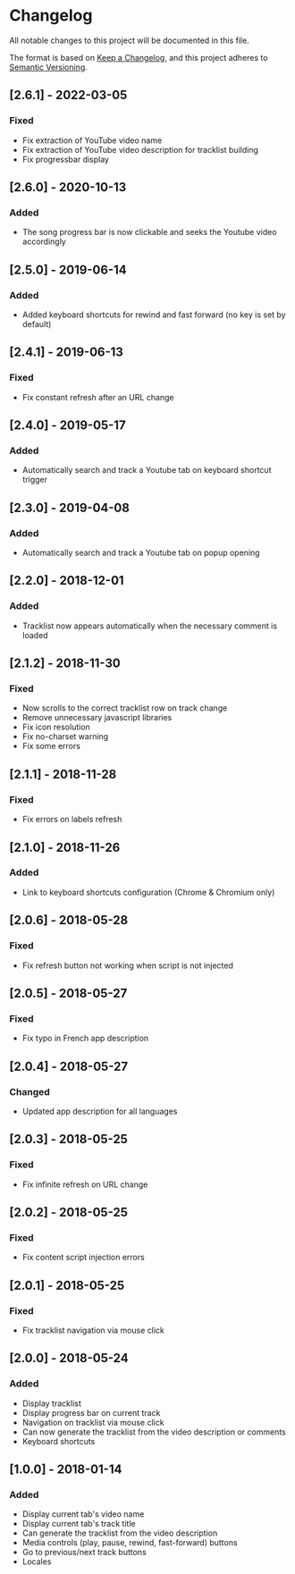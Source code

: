 # Changelog
All notable changes to this project will be documented in this file.

The format is based on [Keep a Changelog](https://keepachangelog.com/en/1.0.0/),
and this project adheres to [Semantic Versioning](https://semver.org/spec/v2.0.0.html).

## [2.6.1] - 2022-03-05
### Fixed
- Fix extraction of YouTube video name
- Fix extraction of YouTube video description for tracklist building
- Fix progressbar display

## [2.6.0] - 2020-10-13
### Added
- The song progress bar is now clickable and seeks the Youtube video accordingly

## [2.5.0] - 2019-06-14
### Added
- Added keyboard shortcuts for rewind and fast forward (no key is set by default)

## [2.4.1] - 2019-06-13
### Fixed
- Fix constant refresh after an URL change

## [2.4.0] - 2019-05-17
### Added
- Automatically search and track a Youtube tab on keyboard shortcut trigger

## [2.3.0] - 2019-04-08
### Added
- Automatically search and track a Youtube tab on popup opening

## [2.2.0] - 2018-12-01
### Added
- Tracklist now appears automatically when the necessary comment is loaded

## [2.1.2] - 2018-11-30
### Fixed
- Now scrolls to the correct tracklist row on track change
- Remove unnecessary javascript libraries
- Fix icon resolution
- Fix no-charset warning
- Fix some errors

## [2.1.1] - 2018-11-28
### Fixed
- Fix errors on labels refresh

## [2.1.0] - 2018-11-26
### Added
- Link to keyboard shortcuts configuration (Chrome & Chromium only)

## [2.0.6] - 2018-05-28
### Fixed
- Fix refresh button not working when script is not injected

## [2.0.5] - 2018-05-27
### Fixed
- Fix typo in French app description

## [2.0.4] - 2018-05-27
### Changed
- Updated app description for all languages

## [2.0.3] - 2018-05-25
### Fixed
- Fix infinite refresh on URL change

## [2.0.2] - 2018-05-25
### Fixed
- Fix content script injection errors

## [2.0.1] - 2018-05-25
### Fixed
- Fix tracklist navigation via mouse click

## [2.0.0] - 2018-05-24
### Added
- Display tracklist
- Display progress bar on current track
- Navigation on tracklist via mouse click
- Can now generate the tracklist from the video description or comments
- Keyboard shortcuts

## [1.0.0] - 2018-01-14
### Added
- Display current tab's video name
- Display current tab's track title
- Can generate the tracklist from the video description
- Media controls (play, pause, rewind, fast-forward) buttons
- Go to previous/next track buttons
- Locales

